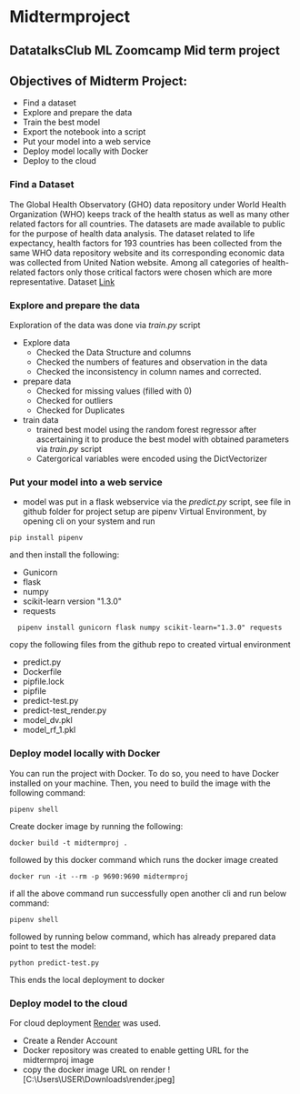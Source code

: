 # Midtermproject
## DatatalksClub ML Zoomcamp Mid term project
## Objectives of Midterm Project:
- Find a dataset
- Explore and prepare the data
- Train the best model
- Export the notebook into a script
- Put your model into a web service
- Deploy model locally with Docker
- Deploy to the cloud
### Find a Dataset
The Global Health Observatory (GHO) data repository under World Health Organization (WHO) keeps track of the health status as well as many other related factors for all countries. The datasets are made available to public for the purpose of health data analysis. The dataset related to life expectancy, health factors for 193 countries has been collected from the same WHO data repository website and its corresponding economic data was collected from United Nation website. Among all categories of health-related factors only those critical factors were chosen which are more representative.
Dataset [Link](https://www.kaggle.com/competitions/oht-ibadan-bootcamp-capstone-open-house/data)
### Explore and prepare the data
Exploration of the data was done via *train.py* script
- Explore data
  - Checked the Data Structure and columns
  - Checked the numbers of features and observation in the data
  - Checked the inconsistency in column names and corrected.
- prepare data
  - Checked for missing values (filled with 0)
  - Checked for outliers
  - Checked for Duplicates
- train data
  - trained best model using the random forest regressor after ascertaining it to produce the best model with obtained parameters via *train.py* script
  - Catergorical variables were encoded using the DictVectorizer
    
### Put your model into a web service
- model was put in a flask webservice via the *predict.py* script, see file in github folder for project
  setup are pipenv Virtual Environment, by opening cli on your system and run
  
```
pip install pipenv
```

  and then install the following:
  - Gunicorn
  - flask
  - numpy
  - scikit-learn version "1.3.0"
  - requests
    
```
  pipenv install gunicorn flask numpy scikit-learn="1.3.0" requests
```
copy the following files from the github repo to created virtual environment
- predict.py
- Dockerfile
- pipfile.lock
- pipfile
- predict-test.py
- predict-test_render.py
- model_dv.pkl
- model_rf_1.pkl
  
### Deploy model locally with Docker
You can run the project with Docker. To do so, you need to have Docker installed on your machine. Then, you need to build the image with the following command:

```
pipenv shell
```

Create docker image by running the following:

```
docker build -t midtermproj .
```

followed by this docker command which runs the docker image created

```
docker run -it --rm -p 9690:9690 midtermproj
```

if all the above command run successfully open another cli and run below command:

```
pipenv shell
```

followed by running below command, which has already prepared data point to test the model:

```
python predict-test.py
```

This ends the local deployment to docker

### Deploy model to the cloud
For cloud deployment [Render](render.com) was used.
- Create a Render Account
- Docker repository was created to enable getting URL for the midtermproj image
- copy the docker image URL on render
![C:\Users\USER\Downloads\render.jpeg]
